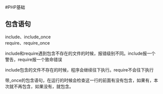 #PHP基础

## 包含语句
include、include_once  
require、require_once  

include和require遇到包含不存在的文件的时候，报错级别不同。include报一个警告，require报一个致命错误  

include包含的文件不存在的时候，程序会继续往下执行。require不会往下执行  

带_once的包含语句，在运行的时候会检查这一行的前面有没有包含，如果有，本次就不再包含，如果没有，就包含。